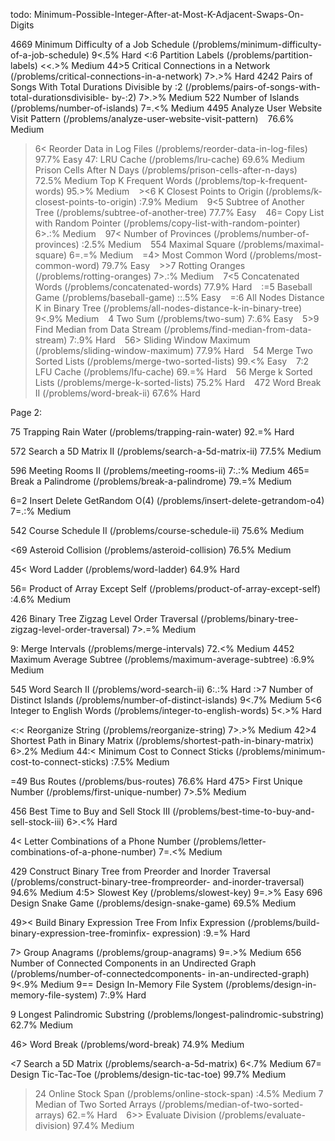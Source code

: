 todo:
Minimum-Possible-Integer-After-at-Most-K-Adjacent-Swaps-On-Digits

4669 Minimum Difficulty of a Job Schedule (/problems/minimum-difficulty-of-a-job-schedule) 9<.5% Hard
<:6 Partition Labels (/problems/partition-labels) <<.>% Medium
44>5 Critical Connections in a Network (/problems/critical-connections-in-a-network) 7>.>% Hard
4242 Pairs of Songs With Total Durations Divisible by :2 (/problems/pairs-of-songs-with-total-durationsdivisible-
by-:2)
7>.>% Medium
522 Number of Islands (/problems/number-of-islands) 7=.<% Medium
4495 Analyze User Website Visit Pattern (/problems/analyze-user-website-visit-pattern)   76.6% Medium
>6< Reorder Data in Log Files (/problems/reorder-data-in-log-files) 97.7% Easy
47: LRU Cache (/problems/lru-cache) 69.6% Medium
Prison Cells After N Days (/problems/prison-cells-after-n-days) 72.5% Medium
 Top K Frequent Words (/problems/top-k-frequent-words) 95.>% Medium
  ><6 K Closest Points to Origin (/problems/k-closest-points-to-origin) :7.9% Medium
  9<5 Subtree of Another Tree (/problems/subtree-of-another-tree) 77.7% Easy
  46= Copy List with Random Pointer (/problems/copy-list-with-random-pointer) 6>.:% Medium
  97< Number of Provinces (/problems/number-of-provinces) :2.5% Medium
  554 Maximal Square (/problems/maximal-square) 6=.=% Medium
  =4> Most Common Word (/problems/most-common-word) 79.7% Easy
  >>7 Rotting Oranges (/problems/rotting-oranges) 7>.:% Medium
  7<5 Concatenated Words (/problems/concatenated-words) 77.9% Hard
  :=5 Baseball Game (/problems/baseball-game) ::.5% Easy
  =:6 All Nodes Distance K in Binary Tree (/problems/all-nodes-distance-k-in-binary-tree) 9<.9% Medium
  4 Two Sum (/problems/two-sum) 7:.6% Easy
  5>9 Find Median from Data Stream (/problems/find-median-from-data-stream) 7:.9% Hard
  56> Sliding Window Maximum (/problems/sliding-window-maximum) 77.9% Hard
  54 Merge Two Sorted Lists (/problems/merge-two-sorted-lists) 99.<% Easy
  7:2 LFU Cache (/problems/lfu-cache) 69.=% Hard
  56 Merge k Sorted Lists (/problems/merge-k-sorted-lists) 75.2% Hard
  472 Word Break II (/problems/word-break-ii) 67.6% Hard
> 
Page 2:

75
Trapping Rain Water (/problems/trapping-rain-water)
92.=%
Hard

572
Search a 5D Matrix II (/problems/search-a-5d-matrix-ii)
77.5%
Medium

596
Meeting Rooms II (/problems/meeting-rooms-ii)
7:.:%
Medium
465=
Break a Palindrome (/problems/break-a-palindrome)
79.=%
Medium

6=2
Insert Delete GetRandom O(4) (/problems/insert-delete-getrandom-o4)
7=.:%
Medium

542
Course Schedule II (/problems/course-schedule-ii)
75.6%
Medium

<69
Asteroid Collision (/problems/asteroid-collision)
76.5%
Medium

45<
Word Ladder (/problems/word-ladder)
64.9%
Hard

56=
Product of Array Except Self (/problems/product-of-array-except-self)
:4.6%
Medium

426
Binary Tree Zigzag Level Order Traversal (/problems/binary-tree-zigzag-level-order-traversal)
7>.=%
Medium

9:
Merge Intervals (/problems/merge-intervals)
72.<%
Medium
4452
Maximum Average Subtree (/problems/maximum-average-subtree)
:6.9%
Medium

545
Word Search II (/problems/word-search-ii)
6:.:%
Hard
:>7
Number of Distinct Islands (/problems/number-of-distinct-islands)
9<.7%
Medium
5<6
Integer to English Words (/problems/integer-to-english-words)
5<.>%
Hard

<:<
Reorganize String (/problems/reorganize-string)
7>.>%
Medium
42>4
Shortest Path in Binary Matrix (/problems/shortest-path-in-binary-matrix)
6>.2%
Medium
44:<
Minimum Cost to Connect Sticks (/problems/minimum-cost-to-connect-sticks)
:7.5%
Medium

=49
Bus Routes (/problems/bus-routes)
76.6%
Hard
475>
First Unique Number (/problems/first-unique-number)
7>.5%
Medium

456
Best Time to Buy and Sell Stock III (/problems/best-time-to-buy-and-sell-stock-iii)
6>.<%
Hard

4<
Letter Combinations of a Phone Number (/problems/letter-combinations-of-a-phone-number)
7=.<%
Medium

429
Construct Binary Tree from Preorder and Inorder Traversal (/problems/construct-binary-tree-frompreorder-
and-inorder-traversal)
94.6%
Medium
4:5>
Slowest Key (/problems/slowest-key)
9=.>%
Easy
696
Design Snake Game (/problems/design-snake-game)
69.5%
Medium

49><
Build Binary Expression Tree From Infix Expression (/problems/build-binary-expression-tree-frominfix-
expression)
:9.=%
Hard

7>
Group Anagrams (/problems/group-anagrams)
9=.>%
Medium
656
Number of Connected Components in an Undirected Graph (/problems/number-of-connectedcomponents-
in-an-undirected-graph)
9<.9%
Medium
9==
Design In-Memory File System (/problems/design-in-memory-file-system)
7:.9%
Hard

9
Longest Palindromic Substring (/problems/longest-palindromic-substring)
62.7%
Medium

46>
Word Break (/problems/word-break)
74.9%
Medium

<7
Search a 5D Matrix (/problems/search-a-5d-matrix)
6<.7%
Medium
67=
Design Tic-Tac-Toe (/problems/design-tic-tac-toe)
99.7%
Medium
>24
Online Stock Span (/problems/online-stock-span)
:4.5%
Medium
7
Median of Two Sorted Arrays (/problems/median-of-two-sorted-arrays)
62.=%
Hard
 
6>>
Evaluate Division (/problems/evaluate-division)
97.4%
Medium


